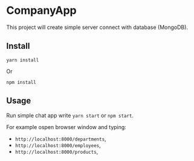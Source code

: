 # CompanyApp

This project will create simple server connect with database (MongoDB).

## Install

`yarn install`

Or

`npm install`

## Usage

Run simple chat app write `yarn start` or `npm start`.

For example ospen browser window and typing:
 - `http://localhost:8000/departments`,
 - `http://localhost:8000/employees`,
 - `http://localhost:8000/products`,
